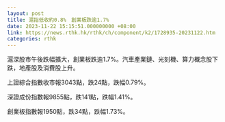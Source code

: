 ```yaml
---
layout: post
title: 滬指低收約0.8%　創業板跌逾1.7%
date: 2023-11-22 15:15:51.000000000 +08:00
link: https://news.rthk.hk/rthk/ch/component/k2/1728935-20231122.htm
categories: rthk
---
```


滬深股市午後跌幅擴大，創業板跌逾1.7%。汽車產業鏈、光刻機、算力概念股下跌，地產股及消費股上升。

上證綜合指數收市報3043點，跌24點，跌幅0.79%。

深證成份指數報9855點，跌141點，跌幅1.41%。

創業板指數報1950點，跌34點，跌幅1.73%。
